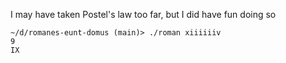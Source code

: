 I may have taken Postel's law too far, but I did have fun doing so

```shell
~/d/romanes-eunt-domus (main)> ./roman xiiiiiiv
9
IX
```
